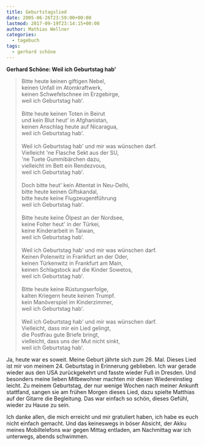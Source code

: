 ```yaml
---
title: Geburtstagslied
date: 2005-06-26T23:59:00+00:00
lastmod: 2017-09-19T23:14:15+00:00
author: Mathias Wellner
categories:
  - tagebuch
tags:
  - gerhard schöne
---
```

**Gerhard Schöne: Weil ich Geburtstag hab'**

<blockquote class="blockquote">
Bitte heute keinen giftigen Nebel,<br>
keinen Unfall im Atomkraftwerk,<br>  
keinen Schwefelschnee im Erzgebirge,<br>
weil ich Geburtstag hab'.<br>
<br>
Bitte heute keinen Toten in Beirut<br>  
und kein Blut heut' in Afghanistan,<br>  
keinen Anschlag heute auf Nicaragua,<br>  
weil ich Geburtstag hab'.<br>
<br>
Weil ich Geburtstag hab' und mir was wünschen darf.<br>
Vielleicht 'ne Flasche Sekt aus der SU,<br>  
'ne Tuete Gummibärchen dazu,<br>  
vielleicht im Bett ein Rendezvous,<br>  
weil ich Geburtstag hab'.<br>
<br>
Doch bitte heut' kein Attentat in Neu-Delhi,<br>  
bitte heute keinen Giftskandal,<br>  
bitte heute keine Flugzeugentführung<br>
weil ich Geburtstag hab'.<br>
<br>
Bitte heute keine Ölpest an der Nordsee,<br>  
keine Folter heut' in der Türkei,<br>  
keine Kinderarbeit in Taiwan,<br>  
weil ich Geburtstag hab'.<br>
<br>
Weil ich Geburtstag hab' und mir was wünschen darf.<br>
Keinen Polenwitz in Frankfurt an der Oder,<br>  
keinen Türkenwitz in Frankfurt am Main,<br>  
keinen Schlagstock auf die Kinder Sowetos,<br>  
weil ich Geburtstag hab'.<br>
<br>
Bitte heute keine Rüstungserfolge,<br>  
kalten Kriegern heute keinen Trumpf.<br>  
kein Manöverspiel im Kinderzimmer,<br>  
weil ich Geburtstag hab'.<br>
<br>
Weil ich Geburtstag hab' und mir was wünschen darf.<br>
Vielleicht, dass mir ein Lied gelingt,<br>  
die Postfrau gute Briefe bringt,<br>  
vielleicht, dass uns der Mut nicht sinkt,<br>  
weil ich Geburtstag hab'. 
</blockquote>

Ja, heute war es soweit. Meine Geburt jährte sich zum 26. Mal. Dieses Lied ist mir von meinem 24. Geburtstag in Erinnerung geblieben. Ich war gerade wieder aus den USA zurückgekehrt und fasste wieder Fuß in Dresden. Und besonders meine lieben Mitbewohner machten mir diesen Wiedereinstieg leicht. Zu meinem Geburtstag, der nur wenige Wochen nach meiner Ankunft stattfand, sangen sie am frühen Morgen dieses Lied, dazu spielte Matthias auf der Gitarre die Begleitung. Das war einfach so schön, dieses Gefühl, wieder zu Hause zu sein. 

Ich danke allen, die mich erreicht und mir gratuliert haben, ich habe es euch nicht einfach gemacht. Und das keineswegs in böser Absicht, der Akku meines Mobiltelefons war gegen Mittag entladen, am Nachmittag war ich unterwegs, abends schwimmen.